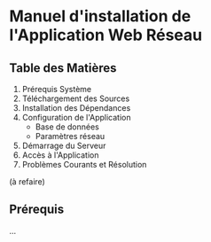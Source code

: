 # Manuel d'installation de l'Application Web Réseau

## Table des Matières
1. Prérequis Système
2. Téléchargement des Sources
3. Installation des Dépendances
4. Configuration de l'Application
    * Base de données
    * Paramètres réseau
5. Démarrage du Serveur
6. Accès à l'Application
7. Problèmes Courants et Résolution

(à refaire)

## Prérequis

...